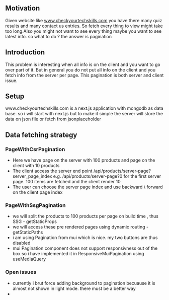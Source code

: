 <h2>Motivation</h2>
Given website like <a href='https://www.checkyourtechskills.com'>www.checkyourtechskills.com</a> you have there many quiz results and many contact us entries. So fetch every thing to view might take too long.Also you might not want to see every thing maybe you want to see latest info. so what to do ? the answer is pagination

<h2>Introduction</h2>
This problem is interesting when all info is on the client and you want to go over part of it. But in general you do not put all info on the client and you fetch info from the server per page. This pagination is both server and client issue.

<h2>Setup</h2>
www.checkyourtechskills.com is a next.js application with mongodb as data base. so i will start with next.js but to make it simple the server will store the data on json file or fetch from jsonplaceholder

<h2>Data fetching strategy</h2>

<h3>PageWithCsrPagination</h3>
<ul>
<li>Here we have page on the server with 100 products and page on the client with 10 products</li>
<li>The client access the server end point /api/products/server-page?server_page_index e.g. /api/products/server-page?0 for the first server page. 100 items are fetched and the client render 10</li>
<li>The user can choose the server page index and use backward \ forward on the client page index</li>
</ul>

<h3>PageWithSsgPagination</h3>
<ul>
<li>we will split the products to 100 products per page on build time , thus SSG - getStaticProps</li>
<li>we will access these pre rendered pages using dynamic routing - getStaticPaths</li>
<li>i am using Pagination from mui which is nice. my two buttons are thus disabled</li>
<li>mui Pagination component does not support responsivness out of the box so i have implemented it in ResponsiveMuiPagination using useMediaQuery</li>
</ul>

<h3>Open issues</h3>
<ul>
<li>currently i brut force adding background to pagination becuause it is almost not shown in light mode. there must be a better way<li>
</ul>